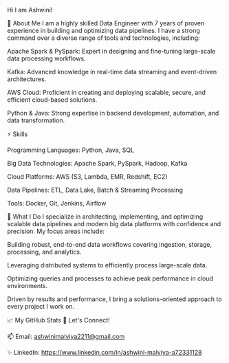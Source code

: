 Hi I am Ashwini!

🌟 About Me
I am a highly skilled Data Engineer with 7 years of proven experience in building and optimizing data pipelines. I have a strong command over a diverse range of tools and technologies, including:

Apache Spark & PySpark: Expert in designing and fine-tuning large-scale data processing workflows.

Kafka: Advanced knowledge in real-time data streaming and event-driven architectures.

AWS Cloud: Proficient in creating and deploying scalable, secure, and efficient cloud-based solutions.

Python & Java: Strong expertise in backend development, automation, and data transformation.

⚡ Skills

Programming Languages: Python, Java, SQL

Big Data Technologies: Apache Spark, PySpark, Hadoop, Kafka

Cloud Platforms: AWS (S3, Lambda, EMR, Redshift, EC2)

Data Pipelines: ETL, Data Lake, Batch & Streaming Processing

Tools: Docker, Git, Jenkins, Airflow

🔨 What I Do
I specialize in architecting, implementing, and optimizing scalable data pipelines and modern big data platforms with confidence and precision. My focus areas include:

Building robust, end-to-end data workflows covering ingestion, storage, processing, and analytics.

Leveraging distributed systems to efficiently process large-scale data.

Optimizing queries and processes to achieve peak performance in cloud environments.

Driven by results and performance, I bring a solutions-oriented approach to every project I work on.

📈 My GitHub Stats
🤝 Let's Connect!

📫 Email: ashwinimalviya2211@gmail.com

✨ LinkedIn: https://www.linkedin.com/in/ashwini-malviya-a72331128
